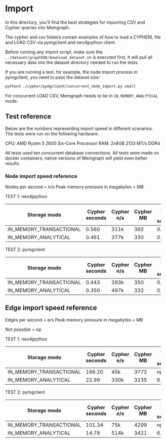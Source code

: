 # Import

In this directory, you'll find the best strategies for importing CSV and Cypher queries into Memgraph.

The cypher and csv folders contain examples of how to load a CYPHERL file and LOAD CSV via pymgclient and neo4jpython client. 

Before running any import script, make sure the `../dataset/graph500/download_dataset.sh` is executed first, 
It will pull all necessary data into the dataset directory needed to run the tests. 

If you are running a test, for example, the node import process in pymgclient, you need to pass the dataset size: 

```bash
python3 ./cypher/pymgclient/concurrent_node_import.py small
```

For concurrent LOAD CSV, Memgraph needs to be in `IN_MEMORY_ANALYTICAL` mode. 

## Test reference 

Below are the numbers representing import speed in different scenarios. The tests were run on the following hardware: 

CPU: AMD Ryzen 5 2600 Six-Core Processor
RAM: 2x8GB 2133 MT/s DDR4

All tests used ten concurrent database connections. All tests were made on docker containers; native versions of Memgraph will yield even better results.

### Node import speed reference

Nodes per second = n/s
Peak memory pressure in megabytes = MB 

TEST 1: neo4jpython

| Storage mode             | Cypher seconds | Cypher n/s | Cypher MB | LOAD CSV seconds | LOAD CSV n/s | LOAD CSV MB |
|--------------------------|----------------|------------|-----------|------------------|--------------|-------------|
|  IN_MEMORY_TRANSACTIONAL |     0.560      |    311k    |   392     |      0.42        |    414k      |     230     |
|  IN_MEMORY_ANALYTICAL    |     0.461      |    377k    |   330     |      0.17        |    1.02M     |     140     |


TEST 2: pymgclient

| Storage mode             | Cypher seconds | Cypher n/s | Cypher MB | LOAD CSV seconds | LOAD CSV n/s | LOAD CSV MB |
|--------------------------|----------------|------------|-----------|------------------|--------------|-------------|
|  IN_MEMORY_TRANSACTIONAL |     0.443      |    393k    |   350     |      0.39        |    446k      |     203     |
|  IN_MEMORY_ANALYTICAL    |     0.350      |    497k    |   332     |      0.16        |    1.08M     |     142     |



## Edge import speed reference

Edges per second = e/s
Peak memory pressure in megabytes = MB 

Not possible = np

TEST 1: neo4jpython

| Storage mode             | Cypher seconds | Cypher e/s | Cypher MB | LOAD CSV seconds | LOAD CSV e/s | LOAD CSV MB |
|--------------------------|----------------|------------|-----------|------------------|--------------|-------------|
|  IN_MEMORY_TRANSACTIONAL |     166.20     |    45k     |   3772    |       np         |     np       |       np    |
|  IN_MEMORY_ANALYTICAL    |     22.99      |    330k    |   3235    |       6.30       |     1.2M     |     1132    |


TEST 2: pymgclient

| Storage mode             | Cypher seconds | Cypher e/s | Cypher MB | LOAD CSV seconds | LOAD CSV e/s | LOAD CSV MB |
|--------------------------|----------------|------------|-----------|------------------|--------------|-------------|
|  IN_MEMORY_TRANSACTIONAL |     101.34     |    75k     |   4299    |       np         |     np       |       np    |
|  IN_MEMORY_ANALYTICAL    |     14.78      |    514k    |   3421    |       6.28       |     1.2M     |     1125    |

